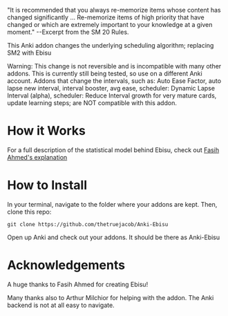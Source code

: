 "It is recommended that you always re-memorize items whose content has changed significantly ... Re-memorize items of high priority that have changed or which are extremely important to your knowledge at a given moment." --Excerpt from the SM 20 Rules.

This Anki addon changes the underlying scheduling algorithm; replacing SM2 with Ebisu

Warning: This change is not reversible and is incompatible with many other addons. This is currently still being tested, so use on a different Anki account.
Addons that change the intervals, such as: Auto Ease Factor, auto lapse new interval, interval booster, avg ease, scheduler: Dynamic Lapse Interval (alpha), scheduler: Reduce Interval growth for very mature cards, update learning steps; are NOT compatible with this addon.



# How it Works
For a full description of the statistical model behind Ebisu, check out [Fasih Ahmed's explanation](https://fasiha.github.io/ebisu/#bernoulli-quizzes.)

# How to Install
In your terminal, navigate to the folder where your addons are kept. Then, clone this repo:
```
git clone https://github.com/thetruejacob/Anki-Ebisu
```
Open up Anki and check out your addons. It should be there as Anki-Ebisu

# Acknowledgements 
A huge thanks to Fasih Ahmed for creating Ebisu!

Many thanks also to Arthur Milchior for helping with the addon. The Anki backend is not at all easy to navigate. 






